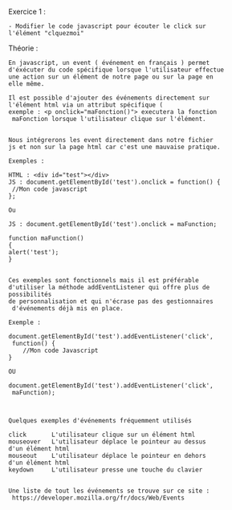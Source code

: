 Exercice 1 :

    - Modifier le code javascript pour écouter le click sur 
    l'élément "clquezmoi"


Théorie :

    En javascript, un event ( événement en français ) permet
    d'éxécuter du code spécifique lorsque l'utilisateur effectue
    une action sur un élément de notre page ou sur la page en 
    elle même.

    Il est possible d'ajouter des événements directement sur 
    l'élément html via un attribut spécifique (
    exemple : <p onclick="maFonction()"> executera la fonction
     maFonction lorsque l'utilisateur clique sur l'élément.


    Nous intégrerons les event directement dans notre fichier 
    js et non sur la page html car c'est une mauvaise pratique.

    Exemples :

    HTML : <div id="test"></div>
    JS : document.getElementById('test').onclick = function() {
     //Mon code javascript
    };

    Ou

    JS : document.getElementById('test').onclick = maFunction;

    function maFunction()
    {
    alert('test');
    }


    Ces exemples sont fonctionnels mais il est préférable 
    d'utiliser la méthode addEventListener qui offre plus de 
    possibilités
    de personnalisation et qui n'écrase pas des gestionnaires
     d'événements déjà mis en place.

    Exemple :

    document.getElementById('test').addEventListener('click',
     function() {
        //Mon code Javascript
    }

    OU

    document.getElementById('test').addEventListener('click',
     maFunction);



    Quelques exemples d'événements fréquemment utilisés

    click 	    L'utilisateur clique sur un élément html
    mouseover   L'utilisateur déplace le pointeur au dessus 
    d'un élément html
    mouseout 	L'utilisateur déplace le pointeur en dehors 
    d'un élément html
    keydown 	L'utilisateur presse une touche du clavier


    Une liste de tout les événements se trouve sur ce site :
     https://developer.mozilla.org/fr/docs/Web/Events
